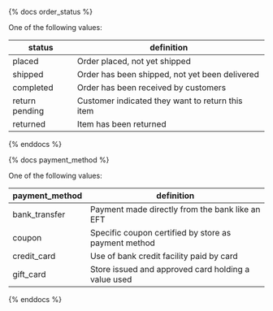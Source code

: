 {% docs order_status %}
	
One of the following values: 

| status         | definition                                       |
|----------------|--------------------------------------------------|
| placed         | Order placed, not yet shipped                    |
| shipped        | Order has been shipped, not yet been delivered   |
| completed      | Order has been received by customers             |
| return pending | Customer indicated they want to return this item |
| returned       | Item has been returned                           |

{% enddocs %}

{% docs payment_method %}

One of the following values:

| payment_method    | definition                                            |
|-------------------|-------------------------------------------------------|
| bank_transfer     | Payment made directly from the bank like an EFT       |
| coupon            | Specific coupon certified by store as payment method  |
| credit_card       | Use of bank credit facility paid by card              |
| gift_card         | Store issued and approved card holding a value used   |

{% enddocs %}